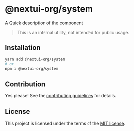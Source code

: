 # @nextui-org/system

A Quick description of the component

> This is an internal utility, not intended for public usage.

## Installation

```sh
yarn add @nextui-org/system
# or
npm i @nextui-org/system
```

## Contribution

Yes please! See the
[contributing guidelines](https://github.com/nextui-org/nextui/blob/master/CONTRIBUTING.md)
for details.

## License

This project is licensed under the terms of the
[MIT license](https://github.com/nextui-org/nextui/blob/master/LICENSE).
